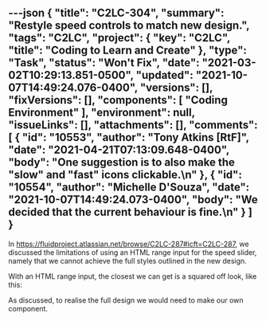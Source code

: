 ---json
{
  "title": "C2LC-304",
  "summary": "Restyle speed controls to match new design.",
  "tags": "C2LC",
  "project": {
    "key": "C2LC",
    "title": "Coding to Learn and Create"
  },
  "type": "Task",
  "status": "Won't Fix",
  "date": "2021-03-02T10:29:13.851-0500",
  "updated": "2021-10-07T14:49:24.076-0400",
  "versions": [],
  "fixVersions": [],
  "components": [
    "Coding Environment"
  ],
  "environment": null,
  "issueLinks": [],
  "attachments": [],
  "comments": [
    {
      "id": "10553",
      "author": "Tony Atkins [RtF]",
      "date": "2021-04-21T07:13:09.648-0400",
      "body": "One suggestion is to also make the \"slow\" and \"fast\" icons clickable.\n"
    },
    {
      "id": "10554",
      "author": "Michelle D'Souza",
      "date": "2021-10-07T14:49:24.073-0400",
      "body": "We decided that the current behaviour is fine.\n"
    }
  ]
}
---
In <https://fluidproject.atlassian.net/browse/C2LC-287#icft=C2LC-287>, we discussed the limitations of using an HTML range input for the speed slider, namely that we cannot achieve the full styles outlined in the new design.

<!-- media: file 6c7c0c8d-3c5e-4004-8915-6d3d855cf1fa -->

With an HTML range input, the closest we can get is a squared off look, like this:

<!-- media: file f1918d11-8f4c-4a20-a8f0-6fcd09650d85 -->

As discussed, to realise the full design we would need to make our own component.

        